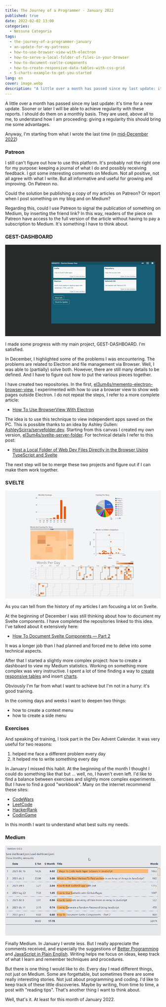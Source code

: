 ```yaml
---
title: The Journey of a Programmer - January 2022
published: true
date: 2022-02-02 13:00
categories:
  - Nessuna Categoria
tags:
  - the-journey-of-a-programmer-january
  - an-update-for-my-patreons
  - how-to-use-browser-view-with-electron
  - how-to-serve-a-local-folder-of-files-in-your-browser
  - how-to-document-svelte-components
  - how-to-create-responsive-data-tables-with-css-grid
  - 5-charts-example-to-get-you-started
lang: en
cover: image.webp
description: "A little over a month has passed since my last update: it's time for a new update. Sooner or later I will be able to achieve regularity with these reports. I should do them on a monthly basis. They are used, above all to me, to understand how I am proceeding: giving a regularity this should bring me some advantages."
---
```


A little over a month has passed since my last update: it's time for a new update. Sooner or later I will be able to achieve regularity with these reports. I should do them on a monthly basis. They are used, above all to me, to understand how I am proceeding: giving a regularity this should bring me some advantages.

Anyway, I'm starting from what I wrote the last time (in [mid-December 2022](https://blog.stranianelli.com/an-update-for-my-patreons-november-2021/))

### Patreon

I still can't figure out how to use this platform. It's probably not the right one for my purpose: keeping a journal of what I do and possibly receiving feedback. I got some interesting comments on Medium. Not all positive, not all agree with what I write. But all informative and useful for growing and improving. On Patreon no.

Could the solution be publishing a copy of my articles on Patreon? Or report when I post something on my blog and on Medium?

Regarding this, could I use Patreon to signal the publication of something on Medium, by inserting the friend link? In this way, readers of the piece on Patreon have access to the full version of the article without having to pay a subscription to Medium. It's something I have to think about.

### GEST-DASHBOARD

![electron-browser-view-01.gif](./electron-browser-view-01.gif)

I made some progress with my main project, GEST-DASHBOARD. I'm satisfied.

In December, I highlighted some of the problems I was encountering. The problems are related to Electron and file management via Browser. Well, I was able to (partially) solve both. However, there are still many details to be defined. And I have to figure out how to put the various pieces together.

I have created two repositories. In the first, [el3um4s/memento-electron-browser-view](https://github.com/el3um4s/memento-electron-browser-view), I experimented with how to use a browser view to show web pages outside Electron. I do not repeat the steps, I refer to a more complete article:

- [How To Use BrowserView With Electron](https://blog.stranianelli.com/how-to-use-browser-view-with-electron/)

The idea is to use this technique to view independent apps saved on the PC. This is possible thanks to an idea by Ashley Gullen: [AshleyScirra/servefolder.dev](https://github.com/AshleyScirra/servefolder.dev). Starting from this canvas I created my own version, [el3um4s/svelte-server-folder](https://github.com/el3um4s/svelte-server-folder). For technical details I refer to this post:

- [Host a Local Folder of Web Dev Files Directly in the Browser Using TypeScript and Svelte](https://blog.stranianelli.com/how-to-serve-a-local-folder-of-files-in-your-browser/)

The next step will be to merge these two projects and figure out if I can make them work together.

### SVELTE

![google-charts-with-svelte-01.gif](./google-charts-with-svelte-01.gif)

As you can tell from the history of my articles I am focusing a lot on Svelte.

At the beginning of December I was still thinking about how to document my Svelte components. I have completed the repositories linked to this idea. I've talked about it extensively here:

- [How To Document Svelte Components — Part 2](https://blog.stranianelli.com/how-to-document-svelte-components-part-2/)

It was a longer job than I had planned and forced me to delve into some technical aspects.

After that I started a slightly more complex project: how to create a dashboard to view my Medium statistics. Working on something more complex was very instructive. I spent a lot of time finding a way to [create responsive tables](https://blog.stranianelli.com/how-to-create-responsive-data-tables-with-css-grid/) and insert [charts](https://blog.stranianelli.com/5-charts-example-to-get-you-started/).

Obviously I'm far from what I want to achieve but I'm not in a hurry: it's good training.

In the coming days and weeks I want to deepen two things:

- how to create a context menu
- how to create a side menu

### Exercises

And speaking of training, I took part in the Dev Advent Calendar. It was very useful for two reasons:

1. helped me face a different problem every day
2. It helped me to write something every day

In January I missed this habit. At the beginning of the month I thought I could do something like that but ... well, no, I haven't even left. I'd like to find a balance between exercises and slightly more complex experiments. But I have to find a good "workbook". Many on the internet recommend these sites:

- [CodeWars](https://www.codewars.com/)
- [LeetCode](https://leetcode.com/)
- [HackerRank](https://www.hackerrank.com/)
- [CodinGame](https://www.codingame.com/)

In this month I want to understand what best suits my needs.

### Medium

![table-css-grid-00.gif](./table-css-grid-00.gif)

Finally Medium. In January I wrote less. But I really appreciate the comments received, and especially the suggestions of [Better Programming](https://betterprogramming.pub/) and [JavaScript in Plain English](https://javascript.plainenglish.io/). Writing helps me focus on ideas, keep track of what I learn and remember techniques and procedures.

But there is one thing I would like to do. Every day I read different things, not just on Medium. Some are forgettable, but sometimes there are some really interesting stories. Not just about programming and coding. I'd like to keep track of these little discoveries. Maybe by writing, from time to time, a post with "reading tips". That's another thing I want to think about.

Well, that's it. At least for this month of January 2022.
